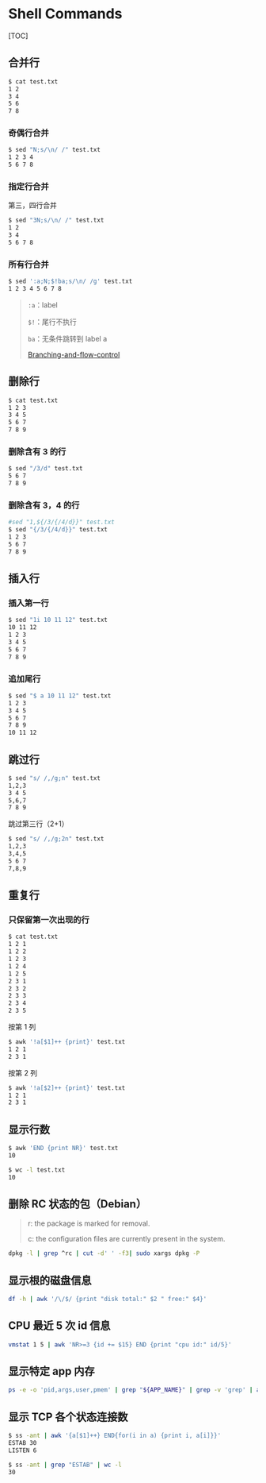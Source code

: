 # Shell Commands

[TOC]

## 合并行

```bash
$ cat test.txt
1 2
3 4
5 6
7 8
```

### 奇偶行合并

```bash
$ sed "N;s/\n/ /" test.txt
1 2 3 4
5 6 7 8
```

### 指定行合并

第三，四行合并

```bash
$ sed "3N;s/\n/ /" test.txt
1 2
3 4
5 6 7 8
```

### 所有行合并

```bash
$ sed ':a;N;$!ba;s/\n/ /g' test.txt
1 2 3 4 5 6 7 8
```

> `:a`：label
>
> `$!`：尾行不执行
>
> `ba`：无条件跳转到 label a
>
> [Branching-and-flow-control]( https://www.gnu.org/software/sed/manual/html_node/Branching-and-flow-control.html )

## 删除行

```bash
$ cat test.txt
1 2 3
3 4 5
5 6 7
7 8 9
```

### 删除含有 3 的行

```bash
$ sed "/3/d" test.txt
5 6 7
7 8 9
```

### 删除含有 3，4 的行

```bash
#sed "1,${/3/{/4/d}}" test.txt
$ sed "{/3/{/4/d}}" test.txt
1 2 3
5 6 7
7 8 9
```

## 插入行

### 插入第一行

```bash
$ sed "1i 10 11 12" test.txt
10 11 12
1 2 3
3 4 5
5 6 7
7 8 9
```

### 追加尾行

```bash
$ sed "$ a 10 11 12" test.txt
1 2 3
3 4 5
5 6 7
7 8 9
10 11 12
```

## 跳过行

```bash
$ sed "s/ /,/g;n" test.txt
1,2,3
3 4 5
5,6,7
7 8 9
```

跳过第三行（2+1）

```bash
$ sed "s/ /,/g;2n" test.txt
1,2,3
3,4,5
5 6 7
7,8,9
```

## 重复行

### 只保留第一次出现的行

```bash
$ cat test.txt
1 2 1
1 2 2
1 2 3
1 2 4
1 2 5
2 3 1
2 3 2
2 3 3
2 3 4
2 3 5
```

按第 1 列

```bash
$ awk '!a[$1]++ {print}' test.txt
1 2 1
2 3 1
```

按第 2 列

```bash
$ awk '!a[$2]++ {print}' test.txt
1 2 1
2 3 1
```

## 显示行数

```bash
$ awk 'END {print NR}' test.txt
10
```

```bash
$ wc -l test.txt
10
```

## 删除 RC 状态的包（Debian）

> r: the package is marked for removal.
>
> c: the configuration files are currently present in the system.

```bash
dpkg -l | grep ^rc | cut -d' ' -f3| sudo xargs dpkg -P
```

## 显示根的磁盘信息

```bash
df -h | awk '/\/$/ {print "disk total:" $2 " free:" $4}'
```

## CPU 最近 5 次 id 信息

```bash
vmstat 1 5 | awk 'NR>=3 {id += $15} END {print "cpu id:" id/5}'
```

## 显示特定 app 内存

```bash
ps -e -o 'pid,args,user,pmem' | grep "${APP_NAME}" | grep -v 'grep' | awk '{print "app use mem:" 0.15*$4 "G"}'
```

## 显示 TCP 各个状态连接数

```bash
$ ss -ant | awk '{a[$1]++} END{for(i in a) {print i, a[i]}}'
ESTAB 30
LISTEN 6
```

```bash
$ ss -ant | grep "ESTAB" | wc -l
30
```

